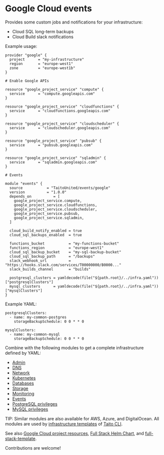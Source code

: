 # Google Cloud events

Provides some custom jobs and notifications for your infrastructure:

- Cloud SQL long-term backups
- Cloud Build slack notifications

Example usage:

```
provider "google" {
  project      = "my-infrastructure"
  region       = "europe-west1"
  zone         = "europe-west1b"
}

# Enable Google APIs

resource "google_project_service" "compute" {
  service      = "compute.googleapis.com"
}

resource "google_project_service" "cloudfunctions" {
  service      = "cloudfunctions.googleapis.com"
}

resource "google_project_service" "cloudscheduler" {
  service      = "cloudscheduler.googleapis.com"
}

resource "google_project_service" "pubsub" {
  service      = "pubsub.googleapis.com"
}

resource "google_project_service" "sqladmin" {
  service      = "sqladmin.googleapis.com"
}

# Events

module "events" {
  source           = "TaitoUnited/events/google"
  version          = "1.0.0"
  depends_on          = [
    google_project_service.compute,
    google_project_service.cloudfunctions,
    google_project_service.cloudscheduler,
    google_project_service.pubsub,
    google_project_service.sqladmin,
  ]

  cloud_build_notify_enabled = true
  cloud_sql_backups_enabled  = true

  functions_bucket           = "my-functions-bucket"
  functions_region           = "europe-west1"
  cloud_sql_backup_bucket    = "my-sql-backup-bucket"
  cloud_sql_backup_path      = "/backups"
  slack_webhook_url          = "https://hooks.slack.com/services/T00000000/B0000..."
  slack_builds_channel       = "builds"

  postgresql_clusters = yamldecode(file("${path.root}/../infra.yaml"))["postgresqlClusters"]
  mysql_clusters      = yamldecode(file("${path.root}/../infra.yaml"))["mysqlClusters"]
}
```

Example YAML:

```
postgresqlClusters:
  - name: my-common-postgres
    storageBackupSchedule: 0 0 * * 0

mysqlClusters:
  - name: my-common-mysql
    storageBackupSchedule: 0 0 * * 0
```

Combine with the following modules to get a complete infrastructure defined by YAML:

- [Admin](https://registry.terraform.io/modules/TaitoUnited/admin/google)
- [DNS](https://registry.terraform.io/modules/TaitoUnited/dns/google)
- [Network](https://registry.terraform.io/modules/TaitoUnited/network/google)
- [Kubernetes](https://registry.terraform.io/modules/TaitoUnited/kubernetes/google)
- [Databases](https://registry.terraform.io/modules/TaitoUnited/databases/google)
- [Storage](https://registry.terraform.io/modules/TaitoUnited/storage/google)
- [Monitoring](https://registry.terraform.io/modules/TaitoUnited/monitoring/google)
- [Events](https://registry.terraform.io/modules/TaitoUnited/events/google)
- [PostgreSQL privileges](https://registry.terraform.io/modules/TaitoUnited/privileges/postgresql)
- [MySQL privileges](https://registry.terraform.io/modules/TaitoUnited/privileges/mysql)

TIP: Similar modules are also available for AWS, Azure, and DigitalOcean. All modules are used by [infrastructure templates](https://taitounited.github.io/taito-cli/templates#infrastructure-templates) of [Taito CLI](https://taitounited.github.io/taito-cli/).

See also [Google Cloud project resources](https://registry.terraform.io/modules/TaitoUnited/project-resources/google), [Full Stack Helm Chart](https://github.com/TaitoUnited/taito-charts/blob/master/full-stack), and [full-stack-template](https://github.com/TaitoUnited/full-stack-template).

Contributions are welcome!
